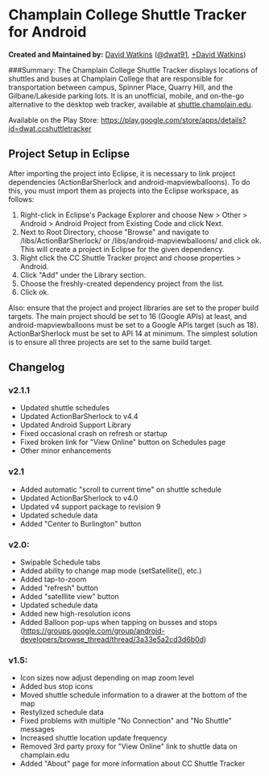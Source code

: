 # Champlain College Shuttle Tracker for Android

**Created and Maintained by:** [David Watkins](http://davidofwatkins.com/) ([@dwat91](https://twitter.com/dwat91), [+David Watkins](https://plus.google.com/104494880066441442910))

###Summary:
The Champlain College Shuttle Tracker displays locations of shuttles and buses at Champlain College that are responsible for transportation between campus, Spinner Place, Quarry Hill, and the Gilbane/Lakeside parking lots. It is an unofficial, mobile, and on-the-go alternative to the desktop web tracker, available at [shuttle.champlain.edu](http://shuttle.champlain.edu).

Available on the Play Store: <https://play.google.com/store/apps/details?id=dwat.ccshuttletracker>

## Project Setup in Eclipse

After importing the project into Eclipse, it is necessary to link project dependencies (ActionBarSherlock and android-mapviewballoons). To do this, you must import them as projects into the Eclipse workspace, as follows:

1. Right-click in Eclipse's Package Explorer and choose New > Other > Android > Android Project from Existing Code and click Next.
1. Next to Root Directory, choose "Browse" and navigate to <Project-Folder>/libs/ActionBarSherlock/ or <Project-Folder>/libs/android-mapviewballoons/ and click ok. This will create a project in Eclipse for the given dependency.
1. Right click the CC Shuttle Tracker project and choose properties > Android.
1. Click "Add" under the Library section.
1. Choose the freshly-created dependency project from the list.
1. Click ok.

Also: ensure that the project and project libraries are set to the proper build targets. The main project should be set to 16 (Google APIs) at least, and android-mapviewballoons must be set to a Google APIs target (such as 18). ActionBarSherlock must be set to API 14 at minimum. The simplest solution is to ensure all three projects are set to the same build target.

## Changelog

### v2.1.1

- Updated shuttle schedules
- Updated ActionBarSherlock to v4.4
- Updated Android Support Library
- Fixed occasional crash on refresh or startup
- Fixed broken link for "View Online" button on Schedules page
- Other minor enhancements

### v2.1

- Added automatic "scroll to current time" on shuttle schedule
- Updated ActionBarSherlock to v4.0
- Updated v4 support package to revision 9
- Updated schedule data
- Added "Center to Burlington" button

### v2.0:

- Swipable Schedule tabs
- Added ability to change map mode (setSatellite(), etc.)
- Added tap-to-zoom
- Added "refresh" button
- Added "satelllite view" button
- Updated schedule data
- Added new high-resolution icons
- Added Balloon pop-ups when tapping on busses and stops (https://groups.google.com/group/android-developers/browse_thread/thread/3a33e5a2cd3d6b0d)

### v1.5:

- Icon sizes now adjust depending on map zoom level
- Added bus stop icons
- Moved shuttle schedule information to a drawer at the bottom of the map
- Restylized schedule data
- Fixed problems with multiple "No Connection" and "No Shuttle" messages
- Increased shuttle location update frequency
- Removed 3rd party proxy for "View Online" link to shuttle data on champlain.edu
- Added "About" page for more information about CC Shuttle Tracker
